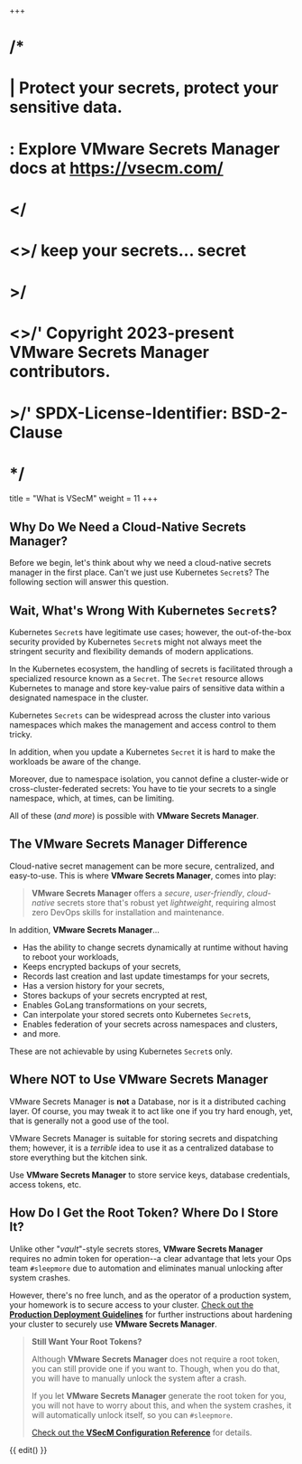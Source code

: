 +++
# /*
# |    Protect your secrets, protect your sensitive data.
# :    Explore VMware Secrets Manager docs at https://vsecm.com/
# </
# <>/  keep your secrets... secret
# >/
# <>/' Copyright 2023-present VMware Secrets Manager contributors.
# >/'  SPDX-License-Identifier: BSD-2-Clause
# */

title = "What is VSecM"
weight = 11
+++

## Why Do We Need a Cloud-Native Secrets Manager?

Before we begin, let's think about why we need a cloud-native secrets manager in
the first place. Can't we just use Kubernetes `Secret`s? The following section
will answer this question.

## Wait, What's Wrong With Kubernetes `Secret`s?

Kubernetes `Secret`s have legitimate use cases; however,
the out-of-the-box security provided by Kubernetes `Secret`s might not always
meet the stringent security and flexibility demands of modern applications.

In the Kubernetes ecosystem, the handling of secrets is facilitated through a
specialized resource known as a `Secret`. The `Secret` resource allows Kubernetes
to manage and store key-value pairs of sensitive data within a designated
namespace in the cluster.

Kubernetes `Secrets` can be widespread across the cluster into various namespaces
which makes the management and access control to them tricky.

In addition, when you update a Kubernetes `Secret` it is hard to make the
workloads be aware of the change.

Moreover, due to namespace isolation, you cannot define a cluster-wide or
cross-cluster-federated secrets: You have to tie your secrets to a single
namespace, which, at times, can be limiting.

All of these (*and more*) is possible with **VMware Secrets Manager**.

## The **VMware Secrets Manager** Difference

Cloud-native secret management can be more secure, centralized, and easy-to-use.
This is where **VMware Secrets Manager**, comes into play:

> **VMware Secrets Manager** offers a *secure*, *user-friendly*, *cloud-native*
> secrets store that's robust yet *lightweight*, requiring almost zero DevOps
> skills for installation and maintenance.

In addition, **VMware Secrets Manager**...

* Has the ability to change secrets dynamically at runtime without having to
  reboot your workloads,
* Keeps encrypted backups of your secrets,
* Records last creation and last update timestamps for your secrets,
* Has a version history for your secrets,
* Stores backups of your secrets encrypted at rest,
* Enables GoLang transformations on your secrets,
* Can interpolate your stored secrets onto Kubernetes `Secret`s,
* Enables federation of your secrets across namespaces and clusters,
* and more.

These are not achievable by using Kubernetes `Secret`s only.

## Where **NOT** to Use VMware Secrets Manager

VMware Secrets Manager is **not** a Database, nor is it a distributed caching
layer. Of course, you may tweak it to act like one if you try hard enough, yet,
that is generally not a good use of the tool.

VMware Secrets Manager is suitable for storing secrets and dispatching them;
however, it is a *terrible* idea to use it as a centralized database to store
everything but the kitchen sink.

Use **VMware Secrets Manager** to store service keys, database credentials,
access tokens, etc.

## How Do I Get the Root Token? Where Do I Store It?

Unlike other "*vault*"-style secrets stores, **VMware Secrets Manager** requires
no admin token for operation--a clear advantage that lets your Ops team
`#sleepmore` due to automation and eliminates manual unlocking after system
crashes.

However, there's no free lunch, and as the operator of a production system,
your homework is to secure access to your cluster. [Check out the **Production
Deployment Guidelines**][production] for further instructions about hardening
your cluster to securely use **VMware Secrets Manager**.

> **Still Want Your Root Tokens?**
>
> Although **VMware Secrets Manager** does not require a root token, you can
> still provide one if you want to. Though, when you do that, you will have
> to manually unlock the system after a crash.
>
> If you let **VMware Secrets Manager** generate the root token for you, you
> will not have to worry about this, and when the system crashes, it will
> automatically unlock itself, so you can `#sleepmore`.
>
> [Check out the **VSecM Configuration Reference**][config-ref] for details.

[config-ref]: @/documentation/configuration/overview.md "VSecM Configuration"
[production]: @/documentation/production/overview.md
[github]: https://github.com/vmware-tanzu/secrets-manager/tree/main/docs "VMware Secrets Manager Documentation on GitHub"

{{ edit() }}
